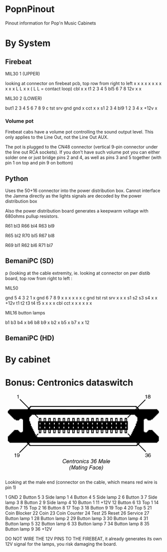 # PopnPinout

Pinout information for Pop'n Music Cabinets

# By System

## Firebeat

MIL30 1 (UPPER)

looking at connector on firebeat pcb, top row from right to left
x   x x x  x x x x x   x x L L   x x             ( L L = contact loop)
 cbl x x t1 2 3 4 5 bl5 6 7 8 12v x x


MIL30 2 (LOWER)

but1   2 3 4  5 6 7 8   9 c tst srv gnd   gnd x
    cct x x s1 2 3 4 bl9 1 2   3 4 x  +12v   x

### Volume pot

Firebeat cabs have a volume pot controlling the sound output level. This only applies to the Line Out, not the Line Out AUX.

The pot is plugged to the CN48 connector (vertical 9-pin connector under the line out RCA sockets).
If you don't have such volume pot you can either solder one or just bridge pins 2 and 4, as well as pins 3 and 5 together (with pin 1 on top and pin 9 on bottom)

## Python

Uses the 50+16 connector into the power distribution box.
Cannot interface the Jamma directly as the lights signals are decoded by the power distribution box 

Also the power distribution board generates a keepwarm voltage with 680ohms pullup resistors.

R61 bl3
R66 bl4
R63 bl9

R65 bl2
R70 bl5
R67 bl8

R69 bl1
R62 bl6
R71 bl7


## BemaniPC (SD)
p
(looking at the cable extremity, ie.
looking at connector on pwr distib board, top row from right to left :

MIL50

gnd  5  4  3  2  1 x gnd  6  7  8  9  x  x x x x x   c   gnd tst rst srv x x
    x s1 s2 s3 s4 x x +12v t1 t2 t3 t4 t5 x x x x cbl cct   x   x   x   x x x

MIL16 button lamps

b1  b3 b4  x b6  b8 b9 x
  b2  x  b5 x  b7  x  x 12

## BemaniPC (HD)

# By cabinet

# Bonus: Centronics dataswitch

![centronics](https://github.com/CrazyRedMachine/PopnPinout/blob/main/assets/cent36.gif?raw=true)

Looking at the male end (connector on the cable, which means red wire is pin 1)

1  GND
2  Button 5
3  Side lamp 1
4  Button 4
5  Side lamp 2
6  Button 3
7  Side lamp 3
8  Button 2
9  Side lamp 4
10 Button 1
11 +12V
12 Button 6
13 Top 1
14 Button 7
15 Top 2
16 Button 8
17 Top 3
18 Button 9
19 Top 4
20 Top 5
21 Coin Blocker
22 Coin
23 Coin Counter
24 Test
25 Reset
26 Service
27 Button lamp 1
28 Button lamp 2
29 Button lamp 3
30 Button lamp 4
31 Button lamp 5
32 Button lamp 6
33 Button lamp 7
34 Button lamp 8
35 Button lamp 9
36 +12V

DO NOT WIRE THE 12V PINS TO THE FIREBEAT, it already generates its own 12V signal for the lamps, you risk damaging the board.
